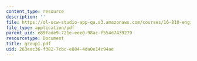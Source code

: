 ```yaml
---
content_type: resource
description: ''
file: https://ol-ocw-studio-app-qa.s3.amazonaws.com/courses/16-810-engineering-design-and-rapid-prototyping-january-iap-2005/263eac36f3827cbce8844da0e14c94ae_group1.pdf
file_type: application/pdf
parent_uid: e89fade9-721e-eee0-98ac-f554d7439279
resourcetype: Document
title: group1.pdf
uid: 263eac36-f382-7cbc-e884-4da0e14c94ae
---
```

